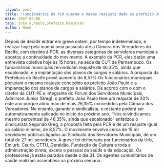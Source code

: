 ```yaml
---
layout: post
title: "Funcionários da PCR querem o mesmo reajuste dado ao prefeito João Paulo, no começo do ano"
date: 2007-06-08
tags: joão d,Paulo,prefeito,Reajuste
author: None
---
```

Depois de decidir entrar em greve ontem, por tempo indeterminado, e realizar hoje pela manh&atilde; uma passeata at&eacute; a C&acirc;mara dos Vereadores do Recife, com destino &aacute; PCR, as diversas categorias de servidores municipais apostou a continuidade do movimento. A exemplo da PCR, eles dar&atilde;o uma entrevista coletiva hoje &agrave;s 15 horas, na sede da CUT de Pernambuco.
Os funcion&aacute;rios municipais reivindicam reajuste de 46,35%, ainda que escalonado, e a implanta&ccedil;&atilde;o dos planos de cargos e sal&aacute;rios. A proposta da Prefeitura do Recife prev&ecirc; aumento de 8,57% 
Os funcion&aacute;rios municipais pleiteiam o mesmo reajuste concedido ao prefeito Jo&atilde;o Paulo e a implanta&ccedil;&atilde;o dos planos de cargos e sal&aacute;rios. 
De acordo com o com o diretor da CUT-PE e integrante do F&oacute;rum dos Servidores Municipais, Admirson Junior (Greg), o prefeito Jo&atilde;o Paulo teve um reajuste de 20% este ano porque abriu m&atilde;o de mais 26,35% concedidos pela C&acirc;mara dos Vereadores. No entanto, garante o sindicalista, o restante poder&aacute; ser automaticamente aplicado no in&iacute;cio do pr&oacute;ximo ano. 
&ldquo;N&oacute;s reivindicamos mesmo percentual de 46,35%, ainda que escalonado&rdquo; enfatizou o sindicalista Segundo Greg, a proposta feita pela PCR &eacute; de um reajuste igual ao sal&aacute;rio m&iacute;nimo, de 8,57%. 
O movimente envolve cerca de 15 mil servidores p&uacute;blicos ligados ao Sindicato dos Servidores Municipais, de um total de 27 mil servidores. 
A greve foi deliberada por funcion&aacute;rios da Urb, Emlurb, Csurb, CTTU, Gerald&atilde;o, Funda&ccedil;&atilde;o de Cultura e toda a administra&ccedil;&atilde;o direta, exceto o pessoal da sa&uacute;de e da educa&ccedil;&atilde;o. Os professores j&aacute; est&atilde;o parados desde o dia 31. Os agentes comunit&aacute;rios de sa&uacute;de realizam assembl&eacute;ia na pr&oacute;xima semana. 